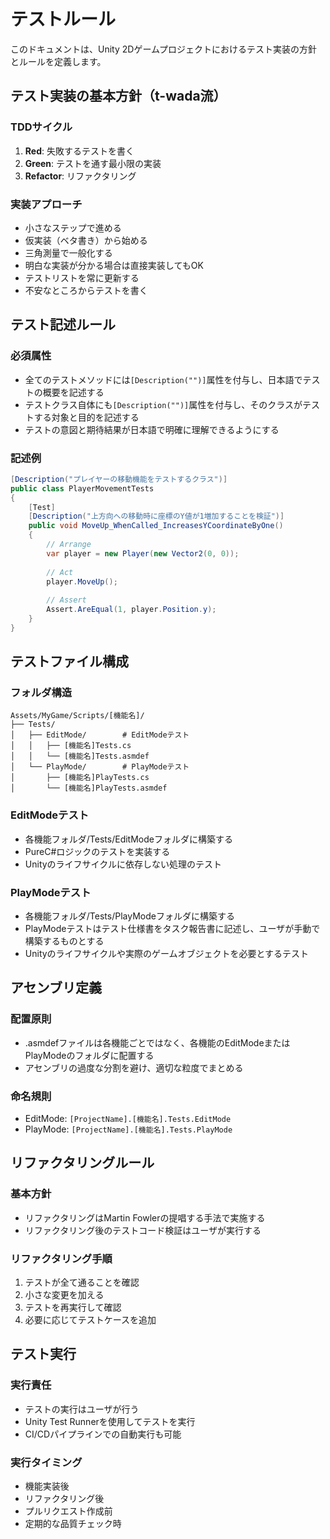 # テストルール

このドキュメントは、Unity 2Dゲームプロジェクトにおけるテスト実装の方針とルールを定義します。

## テスト実装の基本方針（t-wada流）

### TDDサイクル
1. **Red**: 失敗するテストを書く
2. **Green**: テストを通す最小限の実装
3. **Refactor**: リファクタリング

### 実装アプローチ
- 小さなステップで進める
- 仮実装（ベタ書き）から始める
- 三角測量で一般化する
- 明白な実装が分かる場合は直接実装してもOK
- テストリストを常に更新する
- 不安なところからテストを書く

## テスト記述ルール

### 必須属性
- 全てのテストメソッドには`[Description("")]`属性を付与し、日本語でテストの概要を記述する
- テストクラス自体にも`[Description("")]`属性を付与し、そのクラスがテストする対象と目的を記述する
- テストの意図と期待結果が日本語で明確に理解できるようにする

### 記述例
```csharp
[Description("プレイヤーの移動機能をテストするクラス")]
public class PlayerMovementTests
{
    [Test]
    [Description("上方向への移動時に座標のY値が1増加することを検証")]
    public void MoveUp_WhenCalled_IncreasesYCoordinateByOne()
    {
        // Arrange
        var player = new Player(new Vector2(0, 0));
        
        // Act
        player.MoveUp();
        
        // Assert
        Assert.AreEqual(1, player.Position.y);
    }
}
```

## テストファイル構成

### フォルダ構造
```
Assets/MyGame/Scripts/[機能名]/
├── Tests/
│   ├── EditMode/        # EditModeテスト
│   │   ├── [機能名]Tests.cs
│   │   └── [機能名]Tests.asmdef
│   └── PlayMode/        # PlayModeテスト
│       ├── [機能名]PlayTests.cs
│       └── [機能名]PlayTests.asmdef
```

### EditModeテスト
- 各機能フォルダ/Tests/EditModeフォルダに構築する
- PureC#ロジックのテストを実装する
- Unityのライフサイクルに依存しない処理のテスト

### PlayModeテスト
- 各機能フォルダ/Tests/PlayModeフォルダに構築する
- PlayModeテストはテスト仕様書をタスク報告書に記述し、ユーザが手動で構築するものとする
- Unityのライフサイクルや実際のゲームオブジェクトを必要とするテスト

## アセンブリ定義

### 配置原則
- .asmdefファイルは各機能ごとではなく、各機能のEditModeまたはPlayModeのフォルダに配置する
- アセンブリの過度な分割を避け、適切な粒度でまとめる

### 命名規則
- EditMode: `[ProjectName].[機能名].Tests.EditMode`
- PlayMode: `[ProjectName].[機能名].Tests.PlayMode`

## リファクタリングルール

### 基本方針
- リファクタリングはMartin Fowlerの提唱する手法で実施する
- リファクタリング後のテストコード検証はユーザが実行する

### リファクタリング手順
1. テストが全て通ることを確認
2. 小さな変更を加える
3. テストを再実行して確認
4. 必要に応じてテストケースを追加

## テスト実行

### 実行責任
- テストの実行はユーザが行う
- Unity Test Runnerを使用してテストを実行
- CI/CDパイプラインでの自動実行も可能

### 実行タイミング
- 機能実装後
- リファクタリング後
- プルリクエスト作成前
- 定期的な品質チェック時